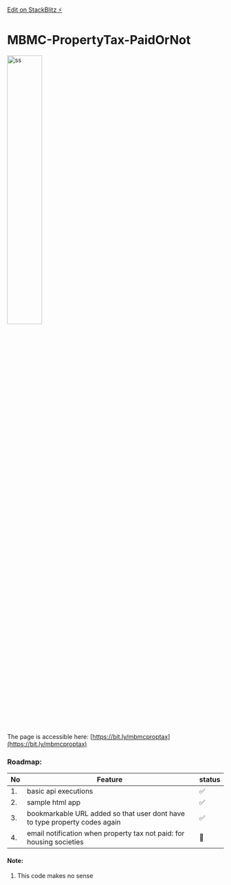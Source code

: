 [Edit on StackBlitz ⚡️](https://stackblitz.com/edit/js-at9lbb)

# MBMC-PropertyTax-PaidOrNot

<img src="https://user-images.githubusercontent.com/298479/215351595-631f764e-698b-42a3-99be-2af794deeef8.png" alt="ss" width="40%"/>

The page is accessible here: [https://bit.ly/mbmcproptax](https://bit.ly/mbmcproptax)

### Roadmap:

| No  | Feature                                                              | status |
| --- | -------------------------------------------------------------------- | ------ |
| 1.  | basic api executions                                                 | ✅     |
| 2.  | sample html app                                                      | ✅     |
| 3.  | bookmarkable URL added so that user dont have to type property codes again  | ✅     |
| 4.  | email notification when property tax not paid: for housing societies | 🚧     |

#### Note:

1. This code makes no sense
